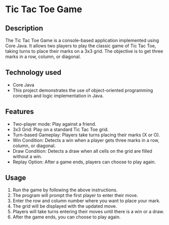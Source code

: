 # Tic Tac Toe Game

## Description
The Tic Tac Toe Game is a console-based application implemented using Core Java. It allows two players to play the classic game of Tic Tac Toe, taking turns to place their marks on a 3x3 grid. The objective is to get three marks in a row, column, or diagonal. 

## Technology used
- Core Java
- This project demonstrates the use of object-oriented programming concepts and logic implementation in Java.

## Features
- Two-player mode: Play against a friend.
- 3x3 Grid: Play on a standard Tic Tac Toe grid.
- Turn-based Gameplay: Players take turns placing their marks (X or O).
- Win Condition: Detects a win when a player gets three marks in a row, column, or diagonal.
- Draw Condition: Detects a draw when all cells on the grid are filled without a win.
- Replay Option: After a game ends, players can choose to play again.

## Usage
1. Run the game by following the above instructions.
2. The program will prompt the first player to enter their move.
3. Enter the row and column number where you want to place your mark.
4. The grid will be displayed with the updated move.
5. Players will take turns entering their moves until there is a win or a draw.
6. After the game ends, you can choose to play again.

